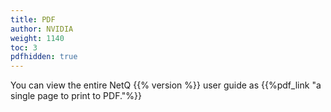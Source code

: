 ```yaml
---
title: PDF
author: NVIDIA
weight: 1140
toc: 3
pdfhidden: true
---
```


You can view the entire NetQ {{% version %}} user guide as {{%pdf_link "a single page to print to PDF."%}}
